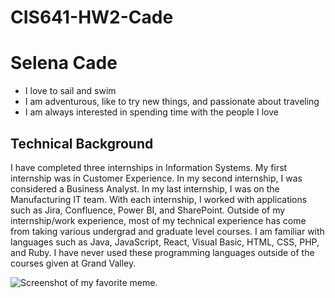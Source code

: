 # CIS641-HW2-Cade

# Selena Cade
- I love to sail and swim
- I am adventurous, like to try new things, and passionate about traveling 
- I am always interested in spending time with the people I love

## Technical Background 
I have completed three internships in Information Systems. My first internship was in Customer Experience. In my second internship, I was considered a Business Analyst. In my last internship, I was on the Manufacturing IT team. With each internship, I worked with applications such as Jira, Confluence, Power BI, and SharePoint. Outside of my internship/work experience, most of my technical experience has come from taking various undergrad and graduate level courses. I am familiar with languages such as Java, JavaScript, React, Visual Basic, HTML, CSS, PHP, and Ruby. I have never used these programming languages outside of the courses given at Grand Valley.  


![Screenshot of my favorite meme.](https://static.boredpanda.com/blog/wp-content/uploads/2021/04/5D4CD07A-C531-4BED-BA3C-AC291F9D2BA9-60876bfc61b19-jpeg__700.jpg)
